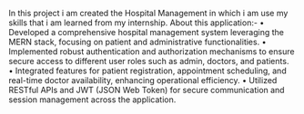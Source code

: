 In this project i am created the Hospital Management in which i am use my skills that i am learned from my internship.
About this application:-
•	Developed a comprehensive hospital management system leveraging the MERN stack, focusing on patient and administrative functionalities. 
•	Implemented robust authentication and authorization mechanisms to ensure secure access to different user roles such as admin, doctors, and patients. 
•	Integrated features for patient registration, appointment scheduling, and real-time doctor availability, enhancing operational efficiency. 
•	Utilized RESTful APIs and JWT (JSON Web Token) for secure communication and session management across the application. 

